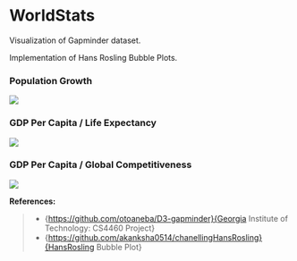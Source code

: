 # WorldStats

Visualization of Gapminder dataset.

Implementation of Hans Rosling Bubble Plots.


### Population Growth
![](WorldPopulationGIF.gif)

### GDP Per Capita / Life Expectancy
![](LifeExpectancyVersusIncomeGIF.gif)


### GDP Per Capita / Global Competitiveness
![](GCIVersusGDPGIF.gif)



**References:**
> - {https://github.com/otoaneba/D3-gapminder}{Georgia Institute of Technology: CS4460 Project}
> - {https://github.com/akanksha0514/chanellingHansRosling}{HansRosling Bubble Plot}
